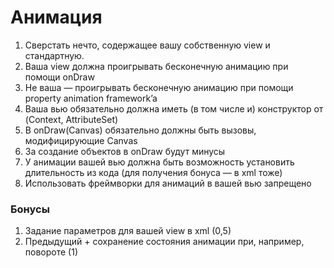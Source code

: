 # Анимация 

1. Сверстать нечто, содержащее вашу собственную view и стандартную.
2. Ваша view должна проигрывать бесконечную анимацию при помощи onDraw
3. Не ваша — проигрывать бесконечную анимацию при помощи property animation framework’a
4. Ваша вью обязательно должна иметь (в том числе и) конструктор от (Context, AttributeSet)
5. В onDraw(Canvas) обязательно должны быть вызовы, модифицирующие Canvas
6. За создание объектов в onDraw будут минусы
7. У анимации вашей вью должна быть возможность установить длительность из кода (для получения бонуса — в xml тоже)
8. Использовать фреймворки для анимаций в вашей вью запрещено

### Бонусы

1. Задание параметров для вашей view в xml (0,5)
2. Предыдущий + сохранение состояния анимации 
при, например, повороте (1)